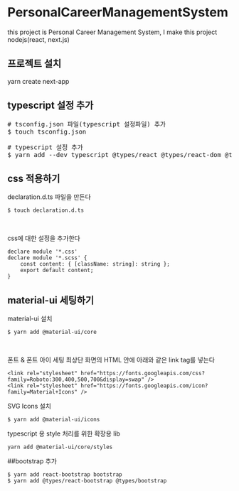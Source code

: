 # PersonalCareerManagementSystem
this project is Personal Career Management System, I make this project nodejs(react, next.js) 


## 프로젝트 설치
yarn create next-app

## typescript 설정 추가
<pre>
# tsconfig.json 파일(typescript 설정파일) 추가
$ touch tsconfig.json

# typescript 설정 추가
$ yarn add --dev typescript @types/react @types/react-dom @types/node
</pre>

## css 적용하기
 declaration.d.ts 파일을 만든다
 ```
 $ touch declaration.d.ts
 ``` 
<br>
 
 css에 대한 설정을 추가한다
 ```
declare module '*.css'
 declare module '*.scss' {
     const content: { [className: string]: string };
     export default content;
 }
```
 
 ## material-ui 세팅하기
 material-ui 설치

 ```
$ yarn add @material-ui/core
```
<br>

폰트 & 폰트 아이 세팅
최상단 화면의 HTML 안에 아래와 같은 link tag를 넣는다
```
<link rel="stylesheet" href="https://fonts.googleapis.com/css?family=Roboto:300,400,500,700&display=swap" />
<link rel="stylesheet" href="https://fonts.googleapis.com/icon?family=Material+Icons" />
```

SVG Icons 설치
```
$ yarn add @material-ui/icons
```

typescript 용 style 처리를 위한 확장용 lib
```
yarn add @material-ui/core/styles
```

##bootstrap 추가

```
$ yarn add react-bootstrap bootstrap
$ yarn add @types/react-bootstrap @types/bootstrap
```